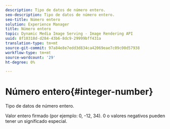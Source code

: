 ```yaml
---
description: Tipo de datos de número entero.
seo-description: Tipo de datos de número entero.
seo-title: Número entero
solution: Experience Manager
title: Número entero
topic: Dynamic Media Image Serving - Image Rendering API
uuid: 8f10318d-d284-43b6-8dc9-29999bff431a
translation-type: tm+mt
source-git-commit: 97a84e8e7edd3d834ca42069eae7c09c00d57938
workflow-type: tm+mt
source-wordcount: '29'
ht-degree: 0%

---
```



# Número entero{#integer-number}

Tipo de datos de número entero.

Valor entero firmado (por ejemplo: 0, -12, 34). 0 o valores negativos pueden tener un significado especial.
